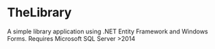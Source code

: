 # TheLibrary
A simple library application using .NET Entity Framework and Windows Forms. 
Requires Microsoft SQL Server >2014
